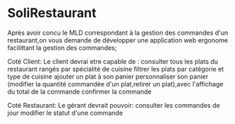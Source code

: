 # SoliRestaurant
Après avoir concu le MLD correspondant à la gestion des commandes d'un restaurant,on vous demande de développer une application web ergonome facilittant la gestion des commandes;

Coté Client:
Le client devrai etre capable de :
consulter tous les plats du restaurant rangés par spécialité de cuisine
filtrer les plats par catégorie et type de cuisine
ajouter un plat à son panier
personnaliser son panier (modifier la quantité commandée d'un plat,retirer un plat),avec l'affichage du total de la commande
confirmer la commande

Coté Restaurant:
Le gérant devrait pouvoir:
consulter les commandes de jour
modifier le statut d'une commande
